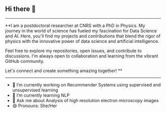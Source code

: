 ## Hi there 👋
_____________________________________________________________________________________________________________________________________________________________________
**I am a postdoctoral researcher at CNRS with a PhD in Physics. My journey in the world of science has fueled my fascination for Data Science and AI. Here, you'll find my projects and contributions that blend the rigor of physics with the innovative power of data science and artificial intelligence.

Feel free to explore my repositories, open issues, and contribute to discussions. I'm always open to collaboration and learning from the vibrant GitHub community.

Let's connect and create something amazing together!
**
___________________________________________________________________________________________________________________________________________________________________



- 🔭 I’m currently working on Recommender Systems using supervised and unsupervised learning
- 🌱 I’m currently learning NLP
- 💬 Ask me about Analysis of high resolution electron microscopy images
- 😄 Pronouns: She/Her

<!--
**Sruthimohan05/Sruthimohan05** is a ✨ _special_ ✨ repository because its `README.md` (this file) appears on your GitHub profile.

Here are some ideas to get you started:

- 🔭 I’m currently working on ...
- 🌱 I’m currently learning ...
- 👯 I’m looking to collaborate on ...
- 🤔 I’m looking for help with ...
- 💬 Ask me about ...
- 📫 How to reach me: ...
- 😄 Pronouns: ...
- ⚡ Fun fact: ...
-->
